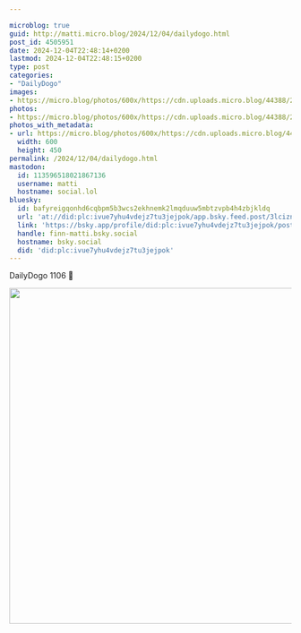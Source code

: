 ```yaml
---

microblog: true
guid: http://matti.micro.blog/2024/12/04/dailydogo.html
post_id: 4505951
date: 2024-12-04T22:48:14+0200
lastmod: 2024-12-04T22:48:15+0200
type: post
categories:
- "DailyDogo"
images:
- https://micro.blog/photos/600x/https://cdn.uploads.micro.blog/44388/2024/d001f0c4de1d4d4b9c8ad55700b61e02.jpg
photos:
- https://micro.blog/photos/600x/https://cdn.uploads.micro.blog/44388/2024/d001f0c4de1d4d4b9c8ad55700b61e02.jpg
photos_with_metadata:
- url: https://micro.blog/photos/600x/https://cdn.uploads.micro.blog/44388/2024/d001f0c4de1d4d4b9c8ad55700b61e02.jpg
  width: 600
  height: 450
permalink: /2024/12/04/dailydogo.html
mastodon:
  id: 113596518021867136
  username: matti
  hostname: social.lol
bluesky:
  id: bafyreigqonhd6cqbpm5b3wcs2ekhnemk2lmqduuw5mbtzvpb4h4zbjkldq
  url: 'at://did:plc:ivue7yhu4vdejz7tu3jejpok/app.bsky.feed.post/3lciznpp22n2i'
  link: 'https://bsky.app/profile/did:plc:ivue7yhu4vdejz7tu3jejpok/post/3lciznpp22n2i'
  handle: finn-matti.bsky.social
  hostname: bsky.social
  did: 'did:plc:ivue7yhu4vdejz7tu3jejpok'
---
```

DailyDogo 1106 🐶

<img src="/media/uploads/2024/d001f0c4de1d4d4b9c8ad55700b61e02.jpg" width="600" alt="" />
